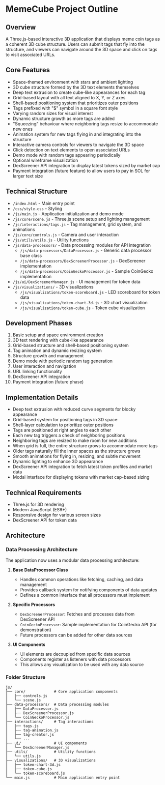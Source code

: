# MemeCube Project Outline

## Overview
A Three.js-based interactive 3D application that displays meme coin tags as a coherent 3D cube structure. Users can submit tags that fly into the structure, and viewers can navigate around the 3D space and click on tags to visit associated URLs.

## Core Features
- Space-themed environment with stars and ambient lighting
- 3D cube structure formed by the 3D text elements themselves
- Deep text extrusion to create cube-like appearances for each tag
- Grid-based layout with all text aligned to X, Y, or Z axes
- Shell-based positioning system that prioritizes outer positions
- Tags prefixed with "$" symbol in a square font style
- Varying random sizes for visual interest
- Dynamic structure growth as more tags are added
- "Squeezing" behaviour where neighboring tags resize to accommodate new ones
- Animation system for new tags flying in and integrating into the structure
- Interactive camera controls for viewers to navigate the 3D space
- Click detection on text elements to open associated URLs
- Demo mode with random tags appearing periodically
- Optional wireframe visualization
- DexScreener API integration to display latest tokens sized by market cap
- Payment integration (future feature) to allow users to pay in SOL for larger text size

## Technical Structure
- `/index.html` - Main entry point
- `/css/style.css` - Styling
- `/js/main.js` - Application initialization and demo mode
- `/js/core/scene.js` - Three.js scene setup and lighting management
- `/js/interactions/tags.js` - Tag management, grid system, and animations
- `/js/core/controls.js` - Camera and user interaction
- `/js/utils/utils.js` - Utility functions
- `/js/data-processors/` - Data processing modules for API integration
  - `/js/data-processors/DataProcessor.js` - Generic data processor base class
  - `/js/data-processors/DexScreenerProcessor.js` - DexScreener implementation
  - `/js/data-processors/CoinGeckoProcessor.js` - Sample CoinGecko implementation
- `/js/ui/DexScreenerManager.js` - UI management for token data
- `/js/visualizations/` - 3D visualizations
  - `/js/visualizations/token-scoreboard.js` - LED scoreboard for token data
  - `/js/visualizations/token-chart-3d.js` - 3D chart visualization
  - `/js/visualizations/token-cube.js` - Token cube visualization

## Development Phases
1. Basic setup and space environment creation
2. 3D text rendering with cube-like appearance
3. Grid-based structure and shell-based positioning system
4. Tag animation and dynamic resizing system
5. Structure growth and management
6. Demo mode with periodic random tag generation
7. User interaction and navigation
8. URL linking functionality
9. DexScreener API integration
10. Payment integration (future phase)

## Implementation Details
- Deep text extrusion with reduced curve segments for blocky appearance
- Grid-based system for positioning tags in 3D space
- Shell-layer calculation to prioritize outer positions
- Tags are positioned at right angles to each other
- Each new tag triggers a check of neighboring positions
- Neighboring tags are resized to make room for new additions
- When grid is full, the entire structure grows to accommodate more tags
- Older tags naturally fill the inner spaces as the structure grows
- Smooth animations for flying in, resizing, and subtle movement
- Dynamic lighting to enhance 3D appearance
- DexScreener API integration to fetch latest token profiles and market data
- Modal interface for displaying tokens with market cap-based sizing

## Technical Requirements
- Three.js for 3D rendering
- Modern JavaScript (ES6+)
- Responsive design for various screen sizes 
- DexScreener API for token data 

## Architecture

### Data Processing Architecture

The application now uses a modular data processing architecture:

1. **Base DataProcessor Class**
   - Handles common operations like fetching, caching, and data management
   - Provides callback system for notifying components of data updates
   - Defines a common interface that all processors must implement

2. **Specific Processors**
   - `DexScreenerProcessor`: Fetches and processes data from DexScreener API
   - `CoinGeckoProcessor`: Sample implementation for CoinGecko API (for demonstration)
   - Future processors can be added for other data sources

3. **UI Components**
   - UI elements are decoupled from specific data sources
   - Components register as listeners with data processors
   - This allows any visualization to be used with any data source

### Folder Structure

```
js/
├── core/             # Core application components
│   ├── controls.js
│   └── scene.js
├── data-processors/  # Data processing modules
│   ├── DataProcessor.js
│   ├── DexScreenerProcessor.js
│   └── CoinGeckoProcessor.js
├── interactions/     # Tag interactions
│   ├── tags.js
│   ├── tag-animation.js
│   ├── tag-creator.js
│   └── ...
├── ui/               # UI components
│   └── DexScreenerManager.js
├── utils/            # Utility functions
│   └── utils.js
├── visualizations/   # 3D visualizations
│   ├── token-chart-3d.js
│   ├── token-cube.js
│   └── token-scoreboard.js
└── main.js           # Main application entry point
``` 